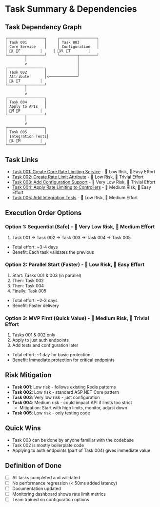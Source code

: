 # Task Summary & Dependencies

## Task Dependency Graph

```
┌─────────────────┐     ┌─────────────────┐
│ Task 001        │     │ Task 003        │
│ Core Service    │     │ Configuration   │
│ 🎯L 💪E         │     │ 🎯VL 💪T        │
└────────┬────────┘     └────────┬────────┘
         │                       │
         v                       │
┌─────────────────┐              │
│ Task 002        │              │
│ Attribute       │<─────────────┘
│ 🎯L 💪T         │
└────────┬────────┘
         │
         v
┌─────────────────┐
│ Task 004        │
│ Apply to APIs   │
│ 🎯M 💪E         │
└────────┬────────┘
         │
         v
┌─────────────────┐
│ Task 005        │
│ Integration Tests│
│ 🎯L 💪M         │
└─────────────────┘
```

## Task Links

- [Task 001: Create Core Rate Limiting Service](./task-001-core-service-example.md) - 🎯 Low Risk, 💪 Easy Effort
- [Task 002: Create Rate Limit Attribute](./task-002-rate-limit-attribute-example.md) - 🎯 Low Risk, 💪 Trivial Effort
- [Task 003: Add Configuration Support](./task-003-configuration-example.md) - 🎯 Very Low Risk, 💪 Trivial Effort
- [Task 004: Apply Rate Limiting to Controllers](./task-004-apply-to-controllers-example.md) - 🎯 Medium Risk, 💪 Easy
  Effort
- [Task 005: Add Integration Tests](./task-005-integration-tests-example.md) - 🎯 Low Risk, 💪 Medium Effort

## Execution Order Options

### Option 1: Sequential (Safe) - 🎯 Very Low Risk, 💪 Medium Effort

1. Task 001 → Task 002 → Task 003 → Task 004 → Task 005

- Total effort: ~3-4 days
- Benefit: Each task validates the previous

### Option 2: Parallel Start (Faster) - 🎯 Low Risk, 💪 Easy Effort

1. Start: Tasks 001 & 003 (in parallel)
2. Then: Task 002
3. Then: Task 004
4. Finally: Task 005

- Total effort: ~2-3 days
- Benefit: Faster delivery

### Option 3: MVP First (Quick Value) - 🎯 Medium Risk, 💪 Trivial Effort

1. Tasks 001 & 002 only
2. Apply to just auth endpoints
3. Add tests and configuration later

- Total effort: ~1 day for basic protection
- Benefit: Immediate protection for critical endpoints

## Risk Mitigation

- **Task 001**: Low risk - follows existing Redis patterns
- **Task 002**: Low risk - standard ASP.NET Core pattern
- **Task 003**: Very low risk - just configuration
- **Task 004**: Medium risk - could impact API if limits too strict
    - Mitigation: Start with high limits, monitor, adjust down
- **Task 005**: Low risk - only testing code

## Quick Wins

- Task 003 can be done by anyone familiar with the codebase
- Task 002 is mostly boilerplate code
- Applying to auth endpoints (part of Task 004) gives immediate value

## Definition of Done

- [ ] All tasks completed and validated
- [ ] No performance regression (< 50ms added latency)
- [ ] Documentation updated
- [ ] Monitoring dashboard shows rate limit metrics
- [ ] Team trained on configuration options